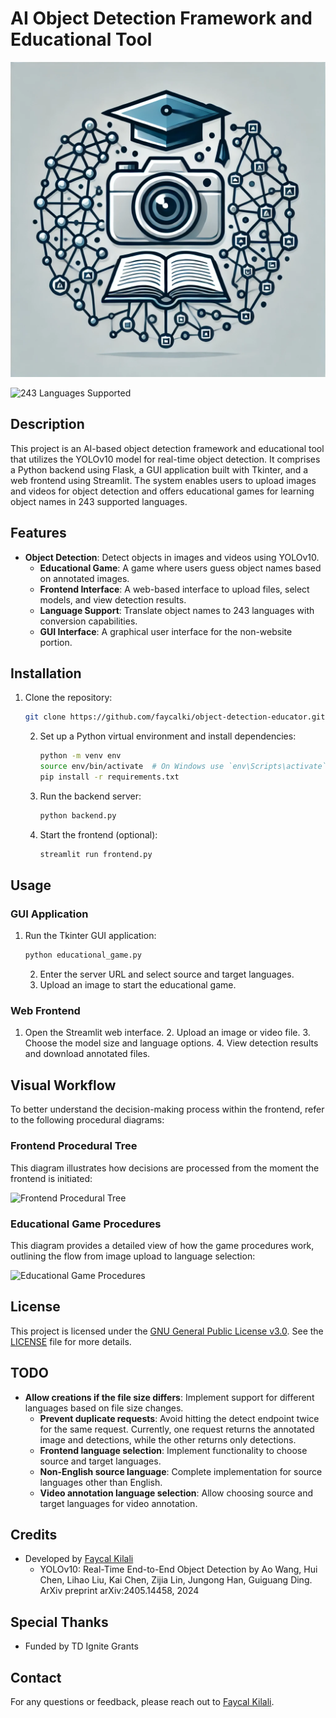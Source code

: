 # AI Object Detection Framework and Educational Tool

![Project Logo](logo.webp)

![243 Languages Supported](https://img.shields.io/badge/Supports-243%20Languages-brightgreen)


## Description

This project is an AI-based object detection framework and educational tool that utilizes the YOLOv10 model for real-time object detection. It comprises a Python backend using Flask, a GUI application built with Tkinter, and a web frontend using Streamlit. The system enables users to upload images and videos for object detection and offers educational games for learning object names in 243 supported languages.

## Features

- **Object Detection**: Detect objects in images and videos using YOLOv10.
  - **Educational Game**: A game where users guess object names based on annotated images.
  - **Frontend Interface**: A web-based interface to upload files, select models, and view detection results.
  - **Language Support**: Translate object names to 243 languages with conversion capabilities.
  - **GUI Interface**: A graphical user interface for the non-website portion.

## Installation

1. Clone the repository:
    ```bash
    git clone https://github.com/faycalki/object-detection-educator.git
    ```

   2. Set up a Python virtual environment and install dependencies:
       ```bash
       python -m venv env
       source env/bin/activate  # On Windows use `env\Scripts\activate`
       pip install -r requirements.txt
       ```

   3. Run the backend server:
       ```bash
       python backend.py
       ```

   4. Start the frontend (optional):
       ```bash
       streamlit run frontend.py
       ```

## Usage

### GUI Application

1. Run the Tkinter GUI application:
    ```bash
    python educational_game.py
    ```

   2. Enter the server URL and select source and target languages.
   3. Upload an image to start the educational game.

### Web Frontend

1. Open the Streamlit web interface.
   2. Upload an image or video file.
   3. Choose the model size and language options.
   4. View detection results and download annotated files.

## Visual Workflow

To better understand the decision-making process within the frontend, refer to the following procedural diagrams:

### Frontend Procedural Tree

This diagram illustrates how decisions are processed from the moment the frontend is initiated:

![Frontend Procedural Tree](path/to/procedural_tree_diagram.png)

### Educational Game Procedures

This diagram provides a detailed view of how the game procedures work, outlining the flow from image upload to language selection:

![Educational Game Procedures](path/to/ortho_game_procedures.png)

## License

This project is licensed under the [GNU General Public License v3.0](https://opensource.org/licenses/GPL-3.0). See the [LICENSE](LICENSE) file for more details.

## TODO

- **Allow creations if the file size differs**: Implement support for different languages based on file size changes.
  - **Prevent duplicate requests**: Avoid hitting the detect endpoint twice for the same request. Currently, one request returns the annotated image and detections, while the other returns only detections.
  - **Frontend language selection**: Implement functionality to choose source and target languages.
  - **Non-English source language**: Complete implementation for source languages other than English.
  - **Video annotation language selection**: Allow choosing source and target languages for video annotation.

## Credits

- Developed by [Faycal Kilali](https://www.faycalkilali.com)
  - YOLOv10: Real-Time End-to-End Object Detection by Ao Wang, Hui Chen, Lihao Liu, Kai Chen, Zijia Lin, Jungong Han, Guiguang Ding. ArXiv preprint arXiv:2405.14458, 2024

## Special Thanks

- Funded by TD Ignite Grants

## Contact

For any questions or feedback, please reach out to [Faycal Kilali](https://www.faycalkilali.com).
